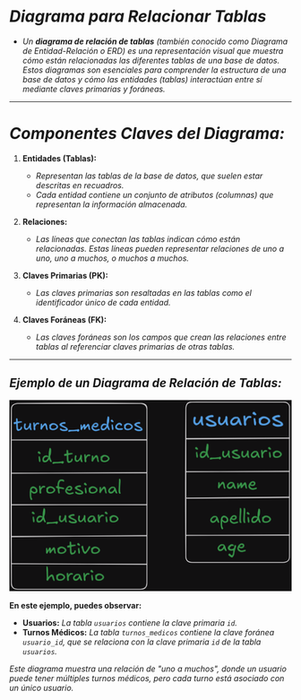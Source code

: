 <!-- Autor: Daniel Benjamin Perez Morales -->
<!-- GitHub: https://github.com/D4nitrix13 -->
<!-- GitLab: https://gitlab.com/D4nitrix13 -->
<!-- Correo electrónico: danielperezdev@proton.me -->

# ***Diagrama para Relacionar Tablas***

- *Un **diagrama de relación de tablas** (también conocido como Diagrama de Entidad-Relación o ERD) es una representación visual que muestra cómo están relacionadas las diferentes tablas de una base de datos. Estos diagramas son esenciales para comprender la estructura de una base de datos y cómo las entidades (tablas) interactúan entre sí mediante claves primarias y foráneas.*

---

# ***Componentes Claves del Diagrama:***

1. **Entidades (Tablas):**
   - *Representan las tablas de la base de datos, que suelen estar descritas en recuadros.*
   - *Cada entidad contiene un conjunto de atributos (columnas) que representan la información almacenada.*

2. **Relaciones:**
   - *Las líneas que conectan las tablas indican cómo están relacionadas. Estas líneas pueden representar relaciones de uno a uno, uno a muchos, o muchos a muchos.*

3. **Claves Primarias (PK):**
   - *Las claves primarias son resaltadas en las tablas como el identificador único de cada entidad.*

4. **Claves Foráneas (FK):**
   - *Las claves foráneas son los campos que crean las relaciones entre tablas al referenciar claves primarias de otras tablas.*

---

## ***Ejemplo de un Diagrama de Relación de Tablas:***

![Image DiagramRelationTables](/Images/DiagramRelationTables.png "/Images/DiagramRelationTables.png")

**En este ejemplo, puedes observar:**

- **Usuarios:** *La tabla `usuarios` contiene la clave primaria `id`.*
- **Turnos Médicos:** *La tabla `turnos_medicos` contiene la clave foránea `usuario_id`, que se relaciona con la clave primaria `id` de la tabla `usuarios`.*

*Este diagrama muestra una relación de "uno a muchos", donde un usuario puede tener múltiples turnos médicos, pero cada turno está asociado con un único usuario.*
